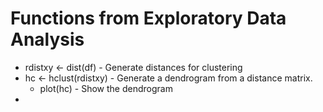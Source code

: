 # Functions from Exploratory Data Analysis

* rdistxy <- dist(df) - Generate distances for clustering
* hc <- hclust(rdistxy) - Generate a dendrogram from a distance matrix.
  * plot(hc) - Show the dendrogram
*
